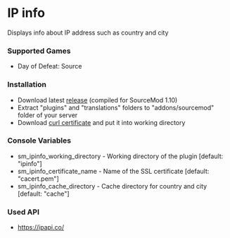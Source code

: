 # IP info

Displays info about IP address such as country and city

### Supported Games

* Day of Defeat: Source

### Installation

* Download latest [release](https://github.com/Dron-elektron/ip-info/releases) (compiled for SourceMod 1.10)
* Extract "plugins" and "translations" folders to "addons/sourcemod" folder of your server
* Download [curl certificate](https://curl.haxx.se/ca/cacert.pem) and put it into working directory

### Console Variables

* sm_ipinfo_working_directory - Working directory of the plugin [default: "ipinfo"]
* sm_ipinfo_certificate_name - Name of the SSL certificate [default: "cacert.pem"]
* sm_ipinfo_cache_directory - Cache directory for country and city [default: "cache"]

### Used API

* https://ipapi.co/
